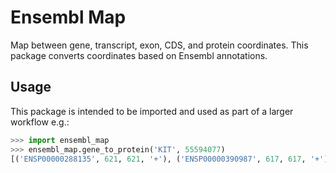 # Ensembl Map

Map between gene, transcript, exon, CDS, and protein coordinates. This package converts coordinates based on Ensembl annotations.

## Usage

This package is intended to be imported and used as part of a larger workflow e.g.:

```python
>>> import ensembl_map
>>> ensembl_map.gene_to_protein('KIT', 55594077)
[('ENSP00000288135', 621, 621, '+'), ('ENSP00000390987', 617, 617, '+')]
```
